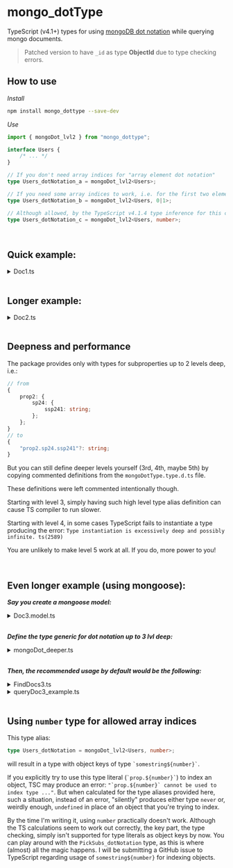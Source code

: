 # mongo_dotType

TypeScript (v4.1+) types for using <a href="https://docs.mongodb.com/manual/core/document/#document-dot-notation">mongoDB dot notation</a> while querying mongo documents.

> Patched version to have `_id` as type **ObjectId** due to type checking errors.

## How to use

*Install*

```bash
npm install mongo_dottype --save-dev
```

*Use*

```TypeScript
import { mongoDot_lvl2 } from "mongo_dottype";

interface Users {
    /* ... */
}

// If you don't need array indices for "array element dot notation"
type Users_dotNotation_a = mongoDot_lvl2<Users>;

// If you need some array indices to work, i.e. for the first two elements
type Users_dotNotation_b = mongoDot_lvl2<Users, 0|1>;

// Although allowed, by the TypeScript v4.1.4 type inference for this case is practically not supported (see the bottom section)
type Users_dotNotation_c = mongoDot_lvl2<Users, number>;
```
<br>

## Quick example:

<details>
    <summary>Doc1.ts</summary>
  
```TypeScript
import { mongoDot_lvl2 } from "mongo_dottype";

export interface Doc1 {
    prop1: string,
    prop2: {
        sp21:  string,
        sp22?: number,
    },
    prop3: number,
    prop4: {
        sp41: string,
        sp42: number,
    },
    prop5: string[];
};


export type Doc1_mongoDot = mongoDot_lvl2<Doc1, 0|1|2>;
//
// the type resolves to:
//
type Doc1_mongoDot = {
    _id?: ObjectId;
    __v?: number;
    prop1?: string;
    prop2?: {
        sp21: string;
        sp22?: number;
    };
    "prop2.sp21"?: string;
    "prop2.sp22"?: number;
    prop3?: number;
    prop4?: {
        sp41: string;
        sp42: number;
    };
    "prop4.sp41"?: string;
    "prop4.sp42"?: number;
    prop5?: string[];
    "prop5.0"?: string;
    "prop5.1"?: string;
    "prop5.2"?: string;
}


```
</details>

<br>

## Longer example:

<details>
    <summary>Doc2.ts</summary>

```TypeScript
export interface Doc2 {
    prop1: string,
    prop2: {
        sp21: string,
        sp22: number,
        sp23: {
            sp23el_prop1: number,
            sp23el_prop2?: string,
        }[],
        sp24?: {
            ssp241: string,
            ssp242?: boolean,
        }
    },
    prop3: number,
    prop4: {
        sp41: string,
        sp42: number,
    },
    prop5: string[];
    prop6: {
        prop6el_prop1: string,
        prop6el_prop2?: number,
    }[];
    prop7?: string[];
};


export type Doc2_mongoDot = mongoDot_lvl2<Doc2, 0|1|2>;
//
// the type resolves to:
//
type Doc2_mongoDot = {
    _id?: ObjectId;
    __v?: number;
    prop1?: string;
    prop2?: {
        sp21: string;
        sp22: number;
        sp23: {
            sp23el_prop1: number;
            sp23el_prop2?: string;
        }[];
        sp24?: {
            ssp241: string;
            ssp242?: boolean;
        };
    };
    "prop2.sp21"?: string;
    "prop2.sp22"?: number;
    "prop2.sp23"?: {
        sp23el_prop1: number;
        sp23el_prop2?: string;
    }[];
    "prop2.sp23.0"?: {
        sp23el_prop1: number;
        sp23el_prop2?: string;
    };
    "prop2.sp23.1"?: {
        sp23el_prop1: number;
        sp23el_prop2?: string;
    };
    "prop2.sp23.2"?: {
        sp23el_prop1: number;
        sp23el_prop2?: string;
    };
    "prop2.sp24"?: {
        ssp241: string;
        ssp242?: boolean;
    };
    "prop2.sp24.ssp241"?: string;
    "prop2.sp24.ssp242"?: boolean;
    prop3?: number;
    prop4?: {
        sp41: string;
        sp42: number;
    };
    "prop4.sp41"?: string;
    "prop4.sp42"?: number;
    prop5?: string[];
    "prop5.0"?: string;
    "prop5.1"?: string;
    "prop5.2"?: string;
    prop6?: {
        prop6el_prop1: string;
        prop6el_prop2?: number;
    }[];
    "prop6.0"?: {
        prop6el_prop1: string;
        prop6el_prop2?: number;
    };
    "prop6.0.prop6el_prop1"?: string;
    "prop6.0.prop6el_prop2"?: number;
    "prop6.1"?: {
        prop6el_prop1: string;
        prop6el_prop2?: number;
    };
    "prop6.1.prop6el_prop1"?: string;
    "prop6.1.prop6el_prop2"?: number;
    "prop6.2"?: {
        prop6el_prop1: string;
        prop6el_prop2?: number;
    };
    "prop6.2.prop6el_prop1"?: string;
    "prop6.2.prop6el_prop2"?: number;
    prop7?: string[];
    "prop7.0"?: string;
    "prop7.1"?: string;
    "prop7.2"?: string;
}

```
</details>


<br>



## Deepness and performance
The package provides only with types for subproperties up to 2 levels deep, i.e.:
```TypeScript
// from
{
    prop2: {
        sp24: {
            ssp241: string;
        };
    };
}
// to
{
    "prop2.sp24.ssp241"?: string;
}
```
But you can still define deeper levels yourself (3rd, 4th, maybe 5th) by copying commented definitions from the `mongoDotType.type.d.ts` file.

These definitions were left commented intentionally though.

Starting with level 3, simply having such high level type alias definition can cause TS compiler to run slower.

Starting with level 4, in some cases TypeScript fails to instantiate a type producing the error:
`Type instantiation is excessively deep and possibly infinite. ts(2589)`

You are unlikely to make level 5 work at all. If you do, more power to you!



<br>

## Even longer example (using mongoose):

**_Say you create a mongoose model:_**

<details>
  <summary>Doc3.model.ts</summary>
  
  ```TypeScript
import { Document, model, Schema } from "mongoose";


export interface Doc3 {
    prop1: string,
    prop2: {
        sp21: string,
        sp22?: number,
        sp23: {
            ssp23el_prop1: number,
            ssp23el_prop2?: string,
        }[],
    },
    prop3: number,
    prop4: {
        sp41: string,
        sp42: number,
        sp43: number[];
        sp44: {
            ssp441: number,
            ssp442: string,
            ssp443: {
                sssp4431: string,
                sssp4432: number,
                sssp4433: number,
            },
        }
    },
    prop5: string[];
    prop6: {
        prop6el_prop1: string,
        prop6el_prop2?: number,
        prop6el_prop3?: {
            prop6el_prop3el_prop1: string,
            prop6el_prop3el_prop2: number,
            prop6el_prop3el_prop3: {
                prop6el_prop3el_sp31: number,
                prop6el_prop3el_sp32: string,
                prop6el_prop3el_sp33: string[],
            },
        }[],
    }[];
    prop7?: string[];
};


const Doc3Schema = new Schema({
    prop1: { type: String, required: true, unique: false, },
    prop2: {
        type: {
            sp21: { type: String, required: true, unique: false, },
            sp22: { type: Number, required: false, unique: false, },
            sp23: {
                type: [{
                    ssp23el_prop1: { type: Number, required: true, unique: false, },
                    ssp23el_prop2: { type: String, required: false, unique: false, },
                }],
                required: true, unique: false,
            },
        },
        required: true, unique: false,
    },
    prop3: { type: Number, required: true, unique: false, },
    prop4: {
        type: {
            sp41: { type: String, required: true, unique: false, },
            sp42: { type: Number, required: true, unique: false, },
            sp43: { type: [Number], required: true, unique: false, },
            sp44: {
                type: {
                    ssp441: { type: Number, required: true, unique: false, },
                    ssp442: { type: String, required: true, unique: false, },
                    ssp443: {
                        type: {
                            sssp4431: { type: String, required: true, unique: false, },
                            sssp4432: { type: Number, required: true, unique: false, },
                            sssp4433: { type: Number, required: true, unique: false, },
                        },
                        required: true, unique: false,
                    },
                },
                required: true, unique: false,
            },
        },
        required: true, unique: false,
    },
    prop5: { type: [String], required: true, unique: false, },
    prop6: {
        type: [{
            prop6el_prop1: { type: String, required: true, unique: false, },
            prop6el_prop2: { type: Number, required: false, unique: false, },
            prop6el_prop3: {
                type: [{
                    prop6el_prop3el_prop1: { type: String, required: true, unique: false, },
                    prop6el_prop3el_prop2: { type: Number, required: true, unique: false, },
                    prop6el_prop3el_prop3: {
                        type: {
                            prop6el_prop3el_sp31: { type: Number, required: true, unique: false, },
                            prop6el_prop3el_sp32: { type: String, required: true, unique: false, },
                            prop6el_prop3el_sp33: { type: [String], required: true, unique: false, },
                        },
                        required: true, unique: false,
                    },
                }],
                required: false, unique: false,
            },
        }],
        required: true, unique: false,
    },
    prop7: { type: [String], required: false, unique: true, },
});


export type Doc3_document = Doc3 & Document;

export default model<Doc3_document>('Doc3', Doc3Schema);

```
</details>

<br>

**_Define the type generic for dot notation up to 3 lvl deep:_**

<details>
    <summary>mongoDot_deeper.ts</summary>
  
  ```TypeScript
import { mongoDot_lvl2, obj_defaultDocFields, sub, sublvl0, sublvl1, sublvl2 } from "mongo_dottype";
import { Expand, FlattenUnion_shallow, objNotNever } from "mongo_dottype/dist/extras.type";

/**
 * Picks subproperties (& subelements) of 3rd level deep (subsubsub-properties and -elements) with dot notation
 * If `arrIndices` is provided, uses all these indices to pick elements of array properties of the given object with dot notation
 */
 export type sublvl3<T, arrIndices extends number = never> = objNotNever<sub<sublvl2<T, arrIndices>, arrIndices>>; 
/**
 * Converts into a type with subproperties and subelements of up to 3 levels deep with dot notation
 * If `arrIndices` is provided, uses all these indices to pick elements of array properties of the given object with dot notation
 */
 export type mongoDot_lvl3<T, arrIndices extends number = never> = Expand<FlattenUnion_shallow<obj_defaultDocFields | sublvl0<T, arrIndices> | sublvl1<T, arrIndices> | sublvl2<T, arrIndices> | sublvl3<T, arrIndices>>>;

```
  
</details>

<br>

**_Then, the recommended usage by default would be the following:_**

<details>
    <summary>FindDocs3.ts</summary>
  
```TypeScript
import Doc3Model, { Doc3 } from "./Doc3.model";
import { FilterQuery } from "mongoose";

export async function FindDocs3(filter: FilterQuery<Required<mongoDot_lvl3<Doc3, 0|1|2>>>, select?: string): Promise<Doc3[]> {
    return Doc3Model.find(filter).select(select).exec();
}

```
</details>

<details>
    <summary>queryDoc3_example.ts</summary>
  
```TypeScript
import { mongoDot_lvl3 } from "./mongoDot_deeper";
import { FindDocs3 } from "./FindDocs3.ts";


(async () => {
    const DB = await DBconnection;



    ///// Test 1 (OK) /////
    (Doc3Model as Model<mongoDot_lvl3<Doc3, 0> & Document>).updateMany({
        "prop4.sp43.0": {
            $in: [0, 1],
        }
    },
    {
        $push: {
            "prop2.sp23": {
                ssp23el_prop1: 3,
                ssp23el_prop2: 'foobar'
            },
            "prop4.sp43": {
                $each: [2, 3, 4]
            },
        }
    }).exec();
    
    
    
    ///// Test 2 (ERROR) /////
    (Doc3Model as Model<mongoDot_lvl3<Doc3, 0> & Document>).updateMany({
        "prop4.sp43.0": {
            $in: [0, 1],
        }
    },
    {
        $push: {
            "prop2.sp23": {
                ssp23el_prop1: 3,
                ssp23el_prop2: 'foobar'
            },
            "prop4.sp43": {
                $each: [2, 3, "four"] // <-- Type 'string' is not assignable to type 'number'. ts(2322)
            },
        }
    }).exec();
    
    
    
    ///// Test 3 (OK) /////
    FindDocs3({
        "prop6.0.prop6el_prop3.2": {
            $ne: {
                prop6el_prop3el_prop1: "foo",
                prop6el_prop3el_prop2: 100,
                prop6el_prop3el_prop3: {
                    prop6el_prop3el_sp31: 200,
                    prop6el_prop3el_sp32: "BAR",
                    prop6el_prop3el_sp33: [],
                }
            }
        }
    });
    
    
    
    ///// Test 4 (ERROR) /////
    FindDocs3({
        "prop6.0.prop6el_prop3.2": {
            $ne: {
                prop6el_prop3el_prop1: "foo",
                prop6el_prop3el_prop2: 100,
                prop6el_prop3el_prop3: {
                    prop6el_prop3el_sp31: 200,
                    prop6el_prop3el_sp32: [], // <-- Type 'undefined[]' is not assignable to type 'string'. ts(2322)
                    prop6el_prop3el_sp33: [],
                }
            }
        }
    });
    
    
    

    return await DB.disconnect();
})();


```
</details>

<br>


## Using `number` type for allowed array indices
This type alias:
```TypeScript
type Users_dotNotation = mongoDot_lvl2<Users, number>;
```
will result in a type with object keys of type ``` `somestring${number}` ```.

If you explicitly try to use this type literal (``` `prop.${number}` ```) to index an object, 
TSC may produce an error: ```"`prop.${number}` cannot be used to index type ..."```.
But when calculated for the type aliases provided here, such a situation, instead of an error, "silently" produces either type `never` or, weirdly enough, `undefined` in place of an object that you're trying to index.

By the time I'm writing it, using `number` practically doesn't work. Although the TS calculations seem to work out correctly, the key part, the type checking, simply isn't supported for type literals as object keys by now.
You can play around with the `PickSubs_dotNotation` type, as this is where (almost) all the magic happens.
I will be submitting a GitHub issue to TypeScript regarding usage of `somestring${number}` for indexing objects.



